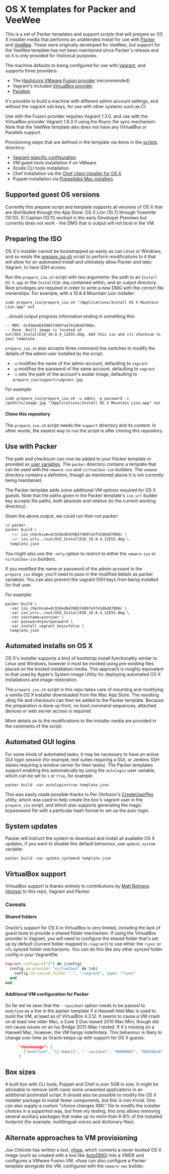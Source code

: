# OS X templates for Packer and VeeWee

This is a set of Packer templates and support scripts that will prepare an OS X installer media that performs an unattended install for use with [Packer](http://packer.io) and [VeeWee](http://github.com/jedi4ever/veewee). These were originally developed for VeeWee, but support for the VeeWee template has not been maintained since Packer's release and so it is only provided for historical purposes.

The machine defaults to being configured for use with [Vagrant](http://www.vagrantup.com), and supports three providers:

- The [Hashicorp VMware Fusion provider](http://www.vagrantup.com/vmware) (recommended)
- Vagrant's included [VirtualBox provider](http://docs.vagrantup.com/v2/virtualbox/index.html)
- [Parallels](https://github.com/Parallels/vagrant-parallels)

It's possible to build a machine with different admin account settings, and without the vagrant ssh keys, for use with other systems such as CI.

Use with the Fusion provider requires Vagrant 1.3.0, and use with the VirtualBox provider Vagrant 1.6.3 if using the Rsync file sync mechanism. Note that the VeeWee template also does not have any VirtualBox or Parallels support.

Provisioning steps that are defined in the template via items in the [scripts](https://github.com/timsutton/osx-vm-templates/tree/master/scripts) directory:
- [Vagrant-specific configuration](http://docs.vagrantup.com/v2/boxes/base.html)
- VM guest tools installation if on VMware
- Xcode CLI tools installation
- Chef installation via the [Chef client installer for OS X](https://www.getchef.com/download-chef-client)
- Puppet installation via [Puppetlabs Mac installers](https://downloads.puppetlabs.com/mac)

## Supported guest OS versions

Currently this prepare script and template supports all versions of OS X that are distributed through the App Store: OS X Lion (10.7) through Yosemite (10.10). El Capitan (10.11) worked in the early Developer Previews but currently does not work - the DMG that is output will not boot in the VM.

## Preparing the ISO

OS X's installer cannot be bootstrapped as easily as can Linux or Windows, and so exists the [prepare_iso.sh](https://github.com/timsutton/osx-vm-templates/blob/master/prepare_iso/prepare_iso.sh) script to perform modifications to it that will allow for an automated install and ultimately allow Packer and later, Vagrant, to have SSH access.

Run the `prepare_iso.sh` script with two arguments: the path to an `Install OS X.app` or the `InstallESD.dmg` contained within, and an output directory. Root privileges are required in order to write a new DMG with the correct file ownerships. For example, with a 10.8.4 Mountain Lion installer:

`sudo prepare_iso/prepare_iso.sh "/Applications/Install OS X Mountain Lion.app" out`

...should output progress information ending in something this:

```
-- MD5: dc93ded64396574897a5f41d6dd7066c
-- Done. Built image is located at out/OSX_InstallESD_10.8.4_12E55.dmg. Add this iso and its checksum to your template.
```

`prepare_iso.sh` also accepts three command line switches to modify the details of the admin user installed by the script.

* `-u` modifies the name of the admin account, defaulting to `vagrant`
* `-p` modifies the password of the same account, defaulting to `vagrant`
* `-i` sets the path of the account's avatar image, defaulting to `prepare_iso/support/vagrant.jpg`

For example:

`sudo prepare_iso/prepare_iso.sh -u admin -p password -i /path/to/image.jpg "/Applications/Install OS X Mountain Lion.app" out`

#### Clone this repository

The `prepare_iso.sh` script needs the `support` directory and its content. In other words, the easiest way to run the script is after cloning this repository.

## Use with Packer

The path and checksum can now be added to your Packer template or provided as [user variables](http://www.packer.io/docs/templates/user-variables.html). The `packer` directory contains a template that can be used with the `vmware-iso` and `virtualbox-iso` builders. The `veewee` directory contains a definition, though as mentioned above it is not currently being maintained.

The Packer template adds some additional VM options required for OS X guests. Note that the paths given in the Packer template's `iso_url` builder key accepts file paths, both absolute and relative (to the current working directory).

Given the above output, we could run then run packer:

```sh
cd packer
packer build \
  -var iso_checksum=dc93ded64396574897a5f41d6dd7066c \
  -var iso_url=../out/OSX_InstallESD_10.8.4_12E55.dmg \
  template.json
```

You might also use the `-only` option to restrict to either the `vmware-iso` or `virtualbox-iso` builders.

If you modified the name or password of the admin account in the `prepare_iso` stage, you'll need to pass in the modified details as packer variables. You can also prevent the vagrant SSH keys from being installed for that user.

For example:

```
packer build \
  -var iso_checksum=dc93ded64396574897a5f41d6dd7066c \
  -var iso_url=../out/OSX_InstallESD_10.8.4_12E55.dmg \
  -var username=youruser \
  -var password=yourpassword \
  -var install_vagrant_keys=false \
  template.json
```


## Automated installs on OS X

OS X's installer supports a kind of bootstrap install functionality similar to Linux and Windows, however it must be invoked using pre-existing files placed on the booted installation media. This approach is roughly equivalent to that used by Apple's System Image Utility for deploying automated OS X installations and image restoration.

The `prepare_iso.sh` script in this repo takes care of mounting and modifying a vanilla OS X installer downloaded from the Mac App Store. The resulting .dmg file and checksum can then be added to the Packer template. Because the preparation is done up front, no boot command sequences, attached devices or web server access is required.

More details as to the modifications to the installer media are provided in the comments of the script.


## Automated GUI logins

For some kinds of automated tasks, it may be necessary to have an active GUI login session (for example, test suites requiring a GUI, or Jenkins SSH slaves requiring a window server for their tasks). The Packer templates support enabling this automatically by using the `autologin` user variable, which can be set to `1` or `true`, for example:

`packer build -var autologin=true template.json`

This was easily made possible thanks to Per Olofsson's [CreateUserPkg](http://magervalp.github.com/CreateUserPkg) utility, which was used to help create the box's vagrant user in the `prepare_iso` script, and which also supports generating the magic kcpassword file with a particular hash format to set up the auto-login.

## System updates

Packer will instruct the system to download and install all available OS X updates, if you want to disable this default behaviour, use `update_system` variable:

```
packer build -var update_system=0 template.json
```

## VirtualBox support

VirtualBox support is thanks entirely to contributions by [Matt Behrens (@zigg)](https://github.com/zigg) to this repo, Vagrant and Packer.

### Caveats

#### Shared folders

Oracle's support for OS X in VirtualBox is very limited, including the lack of guest tools to provide a shared folder mechanism. If using the VirtualBox provider in Vagrant, you will need to configure the shared folder that's set up by default (current folder mapped to `/vagrant`) to use either the `rsync` or `nfs` synced folder mechanisms. You can do this like any other synced folder config in your Vagrantfile:

```ruby
Vagrant.configure("2") do |config|
  config.vm.provider "virtualbox" do |vb|
    config.vm.synced_folder ".", "/vagrant", type: "rsync"
  end
end
```

#### Additional VM configuration for Packer

So far we've seen that the `--cpuidset` option needs to be passed to `modifyvm` as a line in the packer template if a Haswell Intel Mac is used to build the VM, at least as of VirtualBox 4.3.12. It seems to cause a VM crash on at least one older Mac, a Core 2 Duo-based 2010 Mac Mini, though did not cause issues on an Ivy Bridge 2013 iMac I tested. If it's missing on a Haswell Mac, however, the VM hangs indefinitely. This behaviour is likely to change over time as Oracle keeps up with support for OS X guests.

```json
      "vboxmanage": [
        ["modifyvm", "{{.Name}}", "--cpuidset", "00000001", "000306a9", "00020800", "80000201", "178bfbff"],
      ]
```


## Box sizes

A built box with CLI tools, Puppet and Chef is over 5GB in size. It might be advisable to remove (with care) some unwanted applications in an additional postinstall script. It should also be possible to modify the OS X installer package to install fewer components, but this is non-trivial. One can also supply a custom "choice changes XML" file to modify the installer choices in a supported way, but from my testing, this only allows removing several auxiliary packages that make up no more than 6-8% of the installed footprint (for example, multilingual voices and dictionary files).


## Alternate approaches to VM provisioning

Joe Chilcote has written a tool, [vfuse](https://github.com/chilcote/vfuse), which converts a never-booted OS X image (such as created with a tool like [AutoDMG](https://github.com/MagerValp/AutoDMG)) into a VMDK and configures a VMware Fusion VM. vfuse can also configure a Packer template alongside the VM, configured with the `vmware-vmx` builder.
